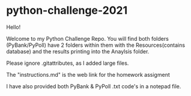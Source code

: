 # python-challenge-2021

Hello!

Welcome to my Python Challenge Repo. 
You will find both folders (PyBank/PyPoll) have 2 folders within them with the Resources(contains database) and the results printing into the Anaylsis folder. 

Please ignore .gitattributes, as I added large files. 

The "instructions.md" is the web link for the homework assigment

I have also provided both PyBank & PyPoll .txt code's in a notepad file. 

